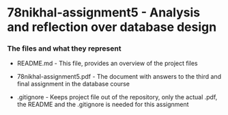 # 78nikhal-assignment5 - Analysis and reflection over database design

### The files and what they represent

- README.md - This file, provides an overview of the project files

- 78nikhal-assignment5.pdf - The document with answers to the third and final assignment in the database course

- .gitignore - Keeps project file out of the repository, only the actual .pdf, the README and the .gitignore is needed for this assignment